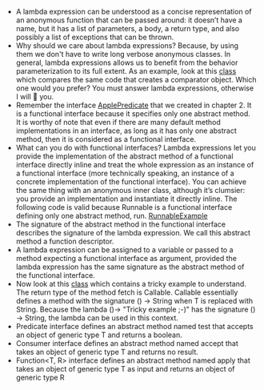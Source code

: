 * A lambda expression can be understood as a concise representation of an anonymous function
  that can be passed around: it doesn’t have a name, but it has a list of parameters, a body, a
  return type, and also possibly a list of exceptions that can be thrown.
* Why should we care about lambda expressions? Because, by using them we don't have to write 
   long verbose anonymous classes.
  In general, lambda expressions allows us to benefit from the behavior parameterization to its full extent.
  As an example, look at this [class](LambdaVSAnonClass.java) which compares the same code
  that creates a comparator object.
  Which one would you prefer? You must answer lambda expressions, otherwise I will 🔪 you.
* Remember the interface [ApplePredicate](../chapter2/ApplePredicate.java) that we created in chapter 2.
  It is a functional interface because it specifies only one abstract method.
  It is worthy of note that even if there are many default method implementations in an interface,
  as long as it has only one abstract method, then it is considered as a functional interface.
* What can you do with functional interfaces? Lambda expressions let you provide the
  implementation of the abstract method of a functional interface directly inline and treat the
  whole expression as an instance of a functional interface (more technically speaking, an
  instance of a concrete implementation of the functional interface). You can achieve the same
  thing with an anonymous inner class, although it’s clumsier: you provide an implementation
  and instantiate it directly inline. The following code is valid because Runnable is a functional
  interface defining only one abstract method, run. [RunnableExample](RunnableExample.java)
* The signature of the abstract method in the functional interface describes the signature of the 
  lambda expression.
  We call this abstract method a function descriptor.
* A lambda expression can be assigned to a variable or passed to a method expecting a functional interface 
 as argument, provided the lambda expression has the same signature as the abstract method of 
 the functional interface.
* Now look at this [class](TrickyExample.java) which contains a tricky example to understand.
  The return type of the method fetch is Callable<String>.
  Callable<String> essentially defines a method with the signature () -> String when T is replaced with String.
  Because the lambda ()-> "Tricky example ;-)" has the signature () -> String, the lambda can be used in this context.
* Predicate<T> interface defines an abstract method named test that accepts an object of generic type T and returns a boolean.
* Consumer<T> interface defines an abstract method named accept that takes an object of generic type T and returns no result.
* Function<T, R> interface defines an abstract method named apply that takes an object of generic type T as input and returns an object of generic type R
